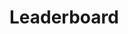 # Leaderboard

<link rel="stylesheet" href="https://cdn.jsdelivr.net/npm/ag-grid-community/dist/styles/ag-theme-alpine-dark.css">
<script src="https://cdn.jsdelivr.net/npm/ag-grid-community/dist/ag-grid-community.min.js"></script>
<div id="myGrid" style="width: 100%; height: 350px;" class="ag-theme-alpine-dark"></div>

<script src="js/leaderboard.js"></script>
